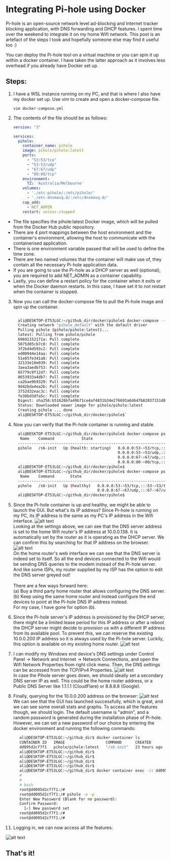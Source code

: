 # Integrating Pi-hole using Docker

Pi-hole is an open-source network level ad-blocking and Internet tracker blocking application, with DNS forwarding and DHCP features. I spent time over the weekend to integrate it on my home Wifi network. This post is an artefact of the steps I took and hopefully someone else may find it useful too :)

You can deploy the Pi-hole tool on a virtual machine or you can spin it up within a docker container. I have taken the latter approach as it involves less overhead if you already have Docker set up.

## Steps:
1. I have a WSL instance running on my PC, and that is where I also have my docker set up. Use vim to create and open a docker-compose file. 

    `vim docker-compose.yml`
2. The contents of the file should be as follows:
    ```yaml
    version: "3"
    
    services:
      pihole:
        container_name: pihole
        image: pihole/pihole:latest
        ports:
          - "53:53/tcp"
          - "53:53/udp"
          - "67:67/udp"
          - "80:80/tcp"
        environment:
          TZ: 'Australia/Melbourne'
        volumes:
          - './etc-pihole/:/etc/pihole/'
          - './etc-dnsmasq.d/:/etc/dnsmasq.d/'
        cap_add:
          - NET_ADMIN
        restart: unless-stopped
    ```

  - The file specifies the pihole:latest Docker image, which will be pulled from the Docker Hub public repository. 
  - There are 4 port mappings between the host environment and the container's environment, allowing the host to communicate with the containerised application.
  - There is one environment variable passed that will be used to define the time zone.
  - There are two named volumes that the container will make use of, they contain all the necessary Pi-hole application data.
  - If you are going to use the Pi-hole as a DHCP server as well (optional), you are required to add NET_ADMIN as a container capability.
  - Lastly, you can define a restart policy for the container when it exits or when the Docker daemon restarts. In this case, I have set it to not restart when the container is stopped.


3. Now you can call the docker-compose file to pull the Pi-hole image and spin up the container.
    ```bash

      ali@DESKTOP-ET53LGC:~/github_dir/docker/pihole$ docker-compose --file docker-compose.yml up -d
      Creating network "pihole_default" with the default driver
      Pulling pihole (pihole/pihole:latest)...
      latest: Pulling from pihole/pihole
      69692152171a: Pull complete
      5075d85cb7c8: Pull complete
      3f2bd4d593c2: Pull complete
      ed00944e14aa: Pull complete
      51e85fe341a8: Pull complete
      32133e10e039: Pull complete
      3aea3aedb753: Pull complete
      65779c9f12d7: Pull complete
      8653933a4db7: Pull complete
      ca2bae9b9329: Pull complete
      9d42bda4ea2b: Pull complete
      3752d32eac3c: Pull complete
      fe38bd3dfa5c: Pull complete
      Digest: sha256:b51628bfa49b71ce4af4831b34e276693a6d647b82037151d8eb0d34da504432
      Status: Downloaded newer image for pihole/pihole:latest
      Creating pihole ... done
      ali@DESKTOP-ET53LGC:~/github_dir/docker/pihole$`
    ```
 
 4. Now you can verify that the Pi-hole container is running and stable.
    ```bash
      ali@DESKTOP-ET53LGC:~/github_dir/docker/pihole$ docker-compose ps
       Name    Command            State                                      Ports
      --------------------------------------------------------------------------------------------------------
      pihole   /s6-init   Up (health: starting)   0.0.0.0:53->53/tcp,:::53->53/tcp,
                                                  0.0.0.0:53->53/udp,:::53->53/udp,
                                                  0.0.0.0:67->67/udp,:::67->67/udp,
                                                  0.0.0.0:80->80/tcp,:::80->80/tcp
      ali@DESKTOP-ET53LGC:~/github_dir/docker/pihole$
      ali@DESKTOP-ET53LGC:~/github_dir/docker/pihole$ docker-compose ps
       Name    Command       State                                       Ports
      --------------------------------------------------------------------------------------------------------
      pihole   /s6-init   Up (healthy)   0.0.0.0:53->53/tcp,:::53->53/tcp, 0.0.0.0:53->53/udp,:::53->53/udp,
                                         0.0.0.0:67->67/udp,:::67->67/udp, 0.0.0.0:80->80/tcp,:::80->80/tcp
      ali@DESKTOP-ET53LGC:~/github_dir/docker/pihole$

    ```

  6. Since the Pi-hole container is up and healthy, we might be able to launch the GUI. But what's its IP address? Since Pi-hole is running on my PC, its IP address is the same as my PC's IP address in the Wifi interface.
    ![alt text](https://github.com/ali-qasimi/pihole/blob/32d54d6c670aaa0555c2bfd8206e936bffd22804/Screenshot%202021-08-09%20105049.png "Wifi Settings")
     <br>Looking at the settings above, we can see that the DNS server address is set to the home Wifi router's IP address at 10.0.0.138. It is automatically set by the router as it is operating as the DHCP server. We can confirm this by searching for that IP address on the browser.
    ![alt text](https://github.com/ali-qasimi/pihole/blob/5be1cc35ee548ee2a70f964fdc4795506720d776/Screenshot%202021-08-09%20111025.png "DNS Settings on the modem")
     <br> On the home router's web interface we can see that the DNS server is indeed set to itself. So all the end devices connected to the Wifi would be sending DNS queries to the modem instead of the Pi-hole server. And like some ISPs, my router supplied by my ISP has the option to edit the DNS server greyed out!
     <br><br>There are a few ways forward here: 
     <br>(a) Buy a third party home router that allows configuring the DNS server. 
     <br>(b) Keep using the same home router and instead configure the end devices to point at the Pi-hole DNS IP address instead.
     <br>For my case, I have gone for option (b).
  
  7. Since the Pi-hole server's IP address is provisioned by the DHCP server, there might be a limited lease period for this IP address or after a reboot the DHCP server might decide to provision us with a different IP address from its available pool. To prevent this, we can reserve the existing 10.0.0.200 IP address so it is always used by the Pi-hole server. Luckily, this option is available on my existing home router.
    ![alt text](https://github.com/ali-qasimi/pihole/blob/bf53ada10b08b14fd6a9bdd22124615c6cd87030/Screenshot%202021-08-09%20113851.png "Reserve IP Address")
  8. I can modify my Windows end device's DNS settings under Control Panel -> Network and Internet -> Network Connections, and open the Wifi Network Properties from right click menu. Then, the DNS settings can be accessed from the TCP/IPv4 Properties.
    ![alt text](https://github.com/ali-qasimi/pihole/blob/7192f18ec80e69e57ac02365b779fb54d82eae08/Screenshot%202021-08-09%20114857.png "DNS Settings")
    <br> In case the Pihole server goes down, we should ideally set a secondary DNS server IP as well. This could be the home router address, or a Public DNS Server like 1.1.1.1 (CloudFlare) or 8.8.8.8 (Google).
  10. Finally, querying for the 10.0.0.200 address on the browser:
    ![alt text](https://github.com/ali-qasimi/pihole/blob/4be238a7e8367ae682a0553c8ebcdff5cbb3b857/Screenshot%202021-08-08%20160515.png "First Look at the GUI")
    We can see that the GUI has launched successfully, which is great, and we can see some overall stats and graphs. To access all the features though, we should login. The default username is "admin", and a random password is generated during the installation phase of Pi-hole. However, we can set a new password of our choice by entering the docker environment and running the following commands:<br>
  ```bash
        ali@DESKTOP-ET53LGC:~/github_dir$ docker container ls
        CONTAINER ID   IMAGE                  COMMAND      CREATED        STATUS                             PORTS                                                                                                                                        NAMES
        dd095d2cf7f1   pihole/pihole:latest   "/s6-init"   23 hours ago   Up 19 seconds (health: starting)   0.0.0.0:53->53/udp, :::53->53/udp, 0.0.0.0:53->53/tcp, :::53->53/tcp, 0.0.0.0:80->80/tcp, 0.0.0.0:67->67/udp, :::80->80/tcp, :::67->67/udp   pihole
        ali@DESKTOP-ET53LGC:~/github_dir$
        ali@DESKTOP-ET53LGC:~/github_dir$
        ali@DESKTOP-ET53LGC:~/github_dir$
        ali@DESKTOP-ET53LGC:~/github_dir$
        ali@DESKTOP-ET53LGC:~/github_dir$ docker container exec -it dd095d2cf7f1  sh
        #
        #
        # bash
        root@dd095d2cf7f1:/#
        root@dd095d2cf7f1:/# pihole -a -p
        Enter New Password (Blank for no password):
        Confirm Password:
          [✓] New password set
        root@dd095d2cf7f1:/#
        root@dd095d2cf7f1:/#

  ```
  
  11. Logging in, we can now access all the features:
  
  ![alt text](https://github.com/ali-qasimi/pihole/blob/7192f18ec80e69e57ac02365b779fb54d82eae08/Screenshot%202021-08-08%20155730.png "Full Dashboard")
  
  
  ## That's it! 
    
